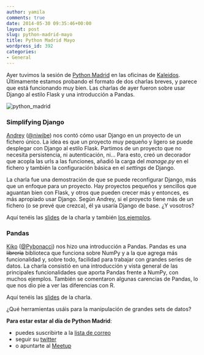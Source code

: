 ```yaml
---
author: yamila
comments: true
date: 2014-05-30 09:35:46+00:00
layout: post
slug: python-madrid-mayo
title: Python Madrid Mayo
wordpress_id: 392
categories:
- General
---
```


Ayer tuvimos la sesión de [Python Madrid](http://twitter.com/python_madrid) en las oficinas de [Kaleidos](http://kaleidos.net). Últimamente estamos probando el formato de dos charlas breves, y parece que está funcionando muy bien. Las charlas de ayer fueron sobre usar Django al estilo Flask y una introducción a Pandas.

![python_madrid](/images/2014/05/python_madrid.jpg)

<!-- more -->



### Simplifying Django



[Andrey](http://www.niwi.be/) ([@niwibe](http://twitter.com/niwibe)) nos contó cómo usar Django en un proyecto de un fichero único. La idea es que un proyecto muy pequeño y ligero se puede desplegar con Django al estilo Flask. Partimos de un proyecto que no necesita persistencia, ni autenticación, ni... Para esto, creó un decorador que acopla las urls a las funciones, añadió la carga del _manage.py_ en el fichero y también la configuración básica en el _settings_ de Django.

La charla fue una demostración de que se puede reconfigurar Django, más que un enfoque para un proyecto. Hay proyectos pequeños y sencillos que aguantan bien con Flask, y otros que pueden crecer más y entonces, es más apropiado usar Django. Según Andrey, si el proyecto tiene más de un fichero (o se prevé que crezca), él ya usaría Django de base. ¿Y vosotros?

Aquí tenéis las [slides](http://slides.niwi.be/2014/simplifying-django/) de la charla y también [los ejemplos](https://github.com/niwibe/niwi-slides/tree/master/2014/simplifying-django/code).



### Pandas



[Kiko](http://pybonacci.wordpress.com/) ([@Pybonacci](http://twitter.com/pybonacci)) nos hizo una introducción a Pandas. Pandas es una <del>librería</del> biblioteca que funciona sobre NumPy y a la que agrega más funcionalidad y, sobre todo, facilidad para trabajar con grandes series de datos. La charla consistió en una introducción y vista general de las principales funcionalidades que aporta Pandas frente a NumPy, con muchos ejemplos. También se comentaron algunas carencias de Pandas, lo que nos dio pie a ver las diferencias con R.

Aquí tenéis las [slides](https://github.com/Pybonacci/notebooks/tree/master/pandas_pymad_201405) de la charla.

¿Qué herramientas usáis para la manipulación de grandes sets de datos?

**Para estar estar al día de Python Madrid**:
- puedes suscribirte a la [lista de correo](https://lists.es.python.org/listinfo/madrid)
- seguir su [twitter](http://twitter.com/python_madrid)
- o apuntarte al [Meetup](http://www.meetup.com/Madrid-Python-Meetup)
